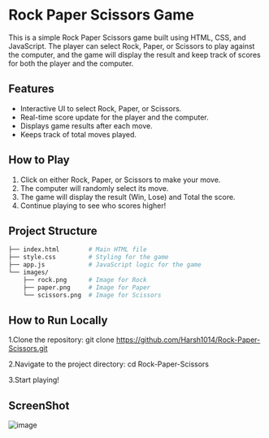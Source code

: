 # Rock Paper Scissors Game

This is a simple Rock Paper Scissors game built using HTML, CSS, and JavaScript. The player can select Rock, Paper, or Scissors to play against the computer, and the game will display the result and keep track of scores for both the player and the computer.

## Features

- Interactive UI to select Rock, Paper, or Scissors.
- Real-time score update for the player and the computer.
- Displays game results after each move.
- Keeps track of total moves played.


## How to Play

1. Click on either Rock, Paper, or Scissors to make your move.
2. The computer will randomly select its move.
3. The game will display the result (Win, Lose) and Total the score.
4. Continue playing to see who scores higher!

## Project Structure

```bash
├── index.html        # Main HTML file
├── style.css         # Styling for the game
├── app.js            # JavaScript logic for the game
└── images/
    ├── rock.png      # Image for Rock
    ├── paper.png     # Image for Paper
    └── scissors.png  # Image for Scissors
```

## How to Run Locally
1.Clone the repository:
     git clone https://github.com/Harsh1014/Rock-Paper-Scissors.git

2.Navigate to the project directory:
   cd Rock-Paper-Scissors

3.Start playing!

## ScreenShot
![image](https://github.com/user-attachments/assets/7a181fd0-1837-49e7-b4b3-20c1fc00f43d)


